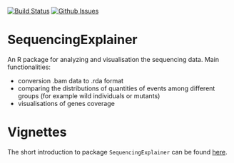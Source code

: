 [![Build Status](https://travis-ci.org/AleksandraDabrowska/SequencingExplainer.svg?branch=master)](https://travis-ci.org/mi2-warsaw/sequencingExplainer)
[![Github Issues](http://githubbadges.herokuapp.com//mi2-warsaw/sequencingExplainer/issues.svg)](https://github.com/MI2DataLab/factorMerger/issues)

# SequencingExplainer

An R package for analyzing and visualisation the sequencing data. 
Main functionalities:
 * conversion .bam data to .rda format
 * comparing the distributions of quantities of events among different groups (for example wild individuals or mutants)
 * visualisations of genes coverage
  
# Vignettes
The short introduction to package `SequencingExplainer` can be found [here](http://rawgit.com/mi2-warsaw/sequencingExplainer/master/vignettes/Package_presentation.html).
